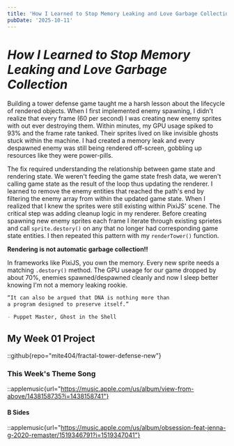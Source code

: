 ```yaml
---
title: 'How I Learned to Stop Memory Leaking and Love Garbage Collection: Week 03'
pubDate: '2025-10-11'
---
```


# _How I Learned to Stop Memory Leaking and Love Garbage Collection_

Building a tower defense game taught me a harsh lesson about the lifecycle of rendered objects. When I first implemented enemy spawning, I didn't realize that every frame (60 per second) I was creating new enemy sprites with out ever destroying them. Within minutes, my GPU usage spiked to 93% and the frame rate tanked. Their sprites lived on like invisible ghosts stuck within the machine. I had created a memory leak and every despawned enemy was still being rendered off-screen, gobbling up resources like they were power-pills.

The fix required understanding the relationship between game state and rendering state. We weren't feeding the game state fresh data, we weren't calling game state as the result of the loop thus updating the renderer. I learned to remove the enemy entities that reached the path's end by filtering the enemy array from within the updated game state. When I realized that I knew the sprites were still existing within PixiJS' scene. The critical step was adding cleanup logic in my renderer. Before creating spawning new enemy sprites each frame I iterate through existing sprietes and call `sprite.destory()` on any that no longer had corresponding game state entities. I then repeated this pattern with my `renderTower()` function.

**Rendering is not automatic garbage collection!!**

In frameworks like PixiJS, you own the memory. Every new sprite needs a matching `.destory()` method. The GPU useage for our game dropped by about 70%, enemies spawned/despawned cleanly and now I sleep better knowing I'm not a memory leaking rookie.

```markdown
“It can also be argued that DNA is nothing more than
a program designed to preserve itself.”

- Puppet Master, Ghost in the Shell
```

## My Week 01 Project

::github{repo="mite404/fractal-tower-defense-new"}

### This Week's Theme Song

::applemusic{url="https://music.apple.com/us/album/view-from-above/1438158735?i=1438158741"}

#### B Sides

::applemusic{url="https://music.apple.com/us/album/obsession-feat-jenna-g-2020-remaster/1519346791?i=1519347041"}
